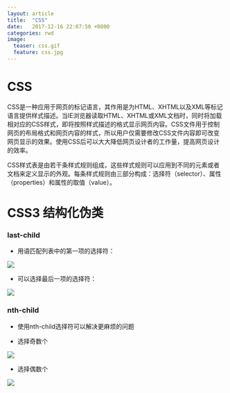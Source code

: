 ```yaml
---
layout: article
title:  "CSS"
date:   2017-12-16 22:07:50 +0800
categories: rwd 
image:
  teaser: css.gif
  feature: css.jpg
---
```


# CSS
CSS是一种应用于网页的标记语言，其作用是为HTML、XHTML以及XML等标记语言提供样式描述。当IE浏览器读取HTML、XHTML或XML文档时，同时将加载相对应的CSS样式，即将按照样式描述的格式显示网页内容。CSS文件用于控制网页的布局格式和网页内容的样式，所以用户仅需要修改CSS文件内容即可改变网页显示的效果。使用CSS后可以大大降低网页设计者的工作量，提高网页设计的效率。 

CSS样式表是由若干条样式规则组成，这些样式规则可以应用到不同的元素或者文档来定义显示的外观。每条样式规则由三部分构成：选择符（selector）、属性（properties）和属性的取值（value）。

# CSS3 结构化伪类
### last-child
- 用语匹配列表中的第一项的选择符：
<img src="https://qiurulin.io/images/r.jpg">

- 可以选择最后一项的选择符：
<img src="https://qiurulin.io/images/s.jpg">

### nth-child
- 使用nth-child选择符可以解决更麻烦的问题

- 选择奇数个
<img src="https://qiurulin.io/images/t.jpg">

- 选择偶数个
<img src="https://qiurulin.io/images/u.jpg">